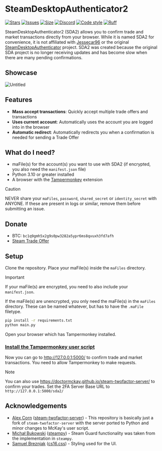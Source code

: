 # SteamDesktopAuthenticator2
[![Stars](https://img.shields.io/github/stars/offish/SteamDesktopAuthenticator2.svg)](https://github.com/offish/SteamDesktopAuthenticator2/stargazers)
[![Issues](https://img.shields.io/github/issues/offish/SteamDesktopAuthenticator2.svg)](https://github.com/offish/SteamDesktopAuthenticator2/issues)
[![Size](https://img.shields.io/github/repo-size/offish/SteamDesktopAuthenticator2.svg)](https://github.com/offish/SteamDesktopAuthenticator2)
[![Discord](https://img.shields.io/discord/467040686982692865?color=7289da&label=Discord&logo=discord)](https://discord.gg/t8nHSvA)
[![Code style](https://img.shields.io/badge/code%20style-black-000000.svg)](https://github.com/psf/black)
[![Ruff](https://img.shields.io/endpoint?url=https://raw.githubusercontent.com/astral-sh/ruff/main/assets/badge/v2.json)](https://github.com/astral-sh/ruff)

SteamDesktopAuthenticator2 (SDA2) allows you to confirm trade and market transactions directly from your browser. While it is named SDA2 for convenience, it is not affiliated with [Jessecar96](https://github.com/Jessecar96) or the original [SteamDesktopAuthenticator](https://github.com/Jessecar96/SteamDesktopAuthenticator) project. SDA2 was created because the original SDA project is no longer receiving updates and has become slow when there are many pending confirmations.

## Showcase
![Untitled](https://github.com/user-attachments/assets/55b27733-55b3-4639-92d5-70cf564cf0ef)

## Features
- **Mass accept transactions**: Quickly accept multiple trade offers and transactions
- **Uses current account**: Automatically uses the account you are logged into in the browser
- **Automatic redirect**: Automatically redirects you when a confirmation is needed for sending a Trade Offer

## What do I need?
- maFile(s) for the account(s) you want to use with SDA2 (if encrypted, you also need the `manifest.json` file)
- Python 3.10 or greater installed
- A browser with the [Tampermonkey](https://www.tampermonkey.net/) extension

> [!CAUTION]
> NEVER share your `maFiles`, `password`, `shared_secret` or `identity_secret` with ANYONE. If these are present in logs or similar, remove them before submitting an issue.

## Donate
- BTC: `bc1q9gmh5x2g9s0pw3282a5ypr6ms8qvuxh3fd7afh`
- [Steam Trade Offer](https://steamcommunity.com/tradeoffer/new/?partner=293059984&token=0-l_idZR)

## Setup
Clone the repository.
Place your maFile(s) inside the `maFiles` directory.

> [!IMPORTANT]
> If your maFile(s) are encrypted, you need to also include your `manifest.json`.

If the maFile(s) are unencrypted, you only need the maFile(s) in the `maFiles` directory. These can be named whatever, but has to have the `.maFile` filetype.

```bash
pip install -r requirements.txt
python main.py
```

Open your browser which has Tampermonkey installed.

### [Install the Tampermonkey user script](https://github.com/offish/SteamDesktopAuthenticator2/raw/refs/heads/main/userscript/SteamDesktopAuthenticator2.user.js)

Now you can go to http://127.0.0.1:5000/ to confirm trade and market transactions.
You need to allow Tampermonkey to make requests.

> [!NOTE]
> You can also use https://doctormckay.github.io/steam-twofactor-server/ to confirm your trades. Set the 2FA Server Base URL to `http://127.0.0.1:5000/sda2/`

## Acknowledgements
- [Alex Corn](https://github.com/DoctorMcKay) ([steam-twofactor-server](https://github.com/DoctorMcKay/steam-twofactor-server)) - This repository is basically just a fork of `steam-twofactor-server` with the server ported to Python and minor changes to McKay's user script.
- [Michał Bukowski](https://github.com/bukson) ([steampy](https://github.com/bukson/steampy)) - Steam Guard functionality was taken from the implementation in `steampy`.
- [Samuel Breznjak](https://github.com/ekmas) ([cs16.css](https://github.com/ekmas/cs16.css)) - Styling used for the UI.

